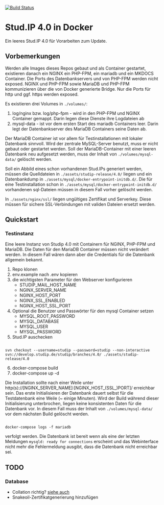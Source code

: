 [![Build Status](https://git.itz.uni-halle.de/elearning/ilias-docker/badges/master/build.svg)](https://git.itz.uni-halle.de/elearning/studip_vanilla/commits/master)

# Stud.IP 4.0 in Docker

Ein leeres Stud.IP 4.0 für Vorarbeiten zum Update.


## Vorbemerkungen
Werden alle Images dieses Repos gebaut und als Container gestartet, existieren danach 
ein NGINX ein PHP-FPM, ein mariadb und ein MKDOCS Container.
Die Ports des Datenbankservers und von PHP-FPM werden nicht exposed. 
NGINX und PHP-FPM sowie MariaDB und PHP-FPM kommunizieren über die von Docker generierte Bridge.
Nur die Ports für http und ggf. https werden exposed.

Es existieren drei Volumes in `./volumes/`:
1. log/nginx bzw. log/php-fpm - wird in den PHP-FPM und NGINX Container gemappt. Darin legen diese Dienste ihre Logdateien ab
2. mysql-data - ist vor dem ersten Start des mariadb Containers leer. Darin legt der Datenbankserver des MariaDB Containers seine Daten ab.

Der MariaDB Container ist vor allem für Testinstallationen mit lokaler Datenbank sinnvoll. 
Wird der zentrale MySQL-Server benutzt, muss er nicht gebaut oder gestartet werden. 
Soll der MariaDB-Container mit einer leeren Datenbank neu aufgesetzt werden, muss der Inhalt von `./volumes/mysql-data/` gelöscht werden.

Soll ein Abbild eines schon vorhandenen Stud.IPs generiert werden, müssen die Quelldateien 
in `./assets/studip-release/4.0/` liegen und ein Datenbankdump in `./assets/mysql/docker-entrypoint-initdb.d/`. 
Die für eine Testinstallation schon in `./assets/mysql/docker-entrypoint-initdb.d/` vorhandenen sql-Dateien müssen in diesem Fall vorher gelöscht werden.

In `./assets/nginx/ssl/` liegen ungültiges Zertifikat und Serverkey. Diese müssen für sichere SSL-Verbindungen mit validen Dateien ersetzt werden.

## Quickstart

### Testinstanz

Eine leere Instanz von Studip 4.0 mit Containern für NGINX, PHP-FPM und MariaDB. Die Daten für den MariaDB Container müssen nicht verändert werden. 
In diesem Fall wären dann aber die Credentials für die Datenbank allgemein bekannt.

1. Repo klonen
2. env.example nach .env kopieren
3. die wichtigsten Parameter für den Webserver konfigurieren
    * STUDIP_MAIL_HOST_NAME
    * NGINX_SERVER_NAME
    * NGINX_HOST_PORT
    * NGINX_SSL_ENABLED
    * NGINX_HOST_SSL_PORT
4. Optional die Benutzer und Passwörter für den mysql Container setzen
    * MYSQL_ROOT_PASSWORD
    * MYSQL_DATABASE
    * MYSQL_USER
    * MYSQL_PASSWORD
5. Stud.IP auschecken
<pre><code>
svn checkout --username=studip --password=studip --non-interactive svn://develop.studip.de/studip/branches/4.0/ ./assets/studip-release/4.0
</code></pre>

6. docker-compose build
7. docker-compose up -d

Die Installation sollte nach einer Weile unter http(s)://[NGINX_SERVER_NAME]:[NGINX_HOST_(SSL_)PORT]/ erreichbar sein. 
Das erste Initialisieren der Datenbank dauert selbst für die Testdatenbank eine Weile (~ einige Minuten). 
Wird der Build während dieser Initialisierung unterbrochen, liegen keine konsistenten Daten für die Datenbank vor. 
In diesem Fall muss der Inhalt von `./volumes/mysql-data/` vor dem nächsten Build gelöscht werden.

<pre><code>
docker-compose logs -f mariadb
</code></pre>

verfolgt werden. Die Datenbank ist bereit wenn als eine der letzten Meldungen `mysqld: ready for connections` erscheint 
und das Webinterface nicht mehr die Fehlermeldung ausgibt, dass die Datenbank nicht erreichbar sei.


## TODO
### Database
 * Collation richtig? [siehe auch](http://docs.studip.de/admin/Admins/Installationsanleitung)
 * Snakeoil-Zertifikatgenerierung hinzufügen